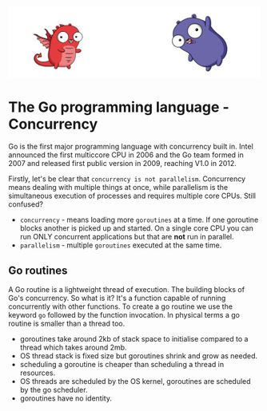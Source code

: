 ![](/assets/gologo.png)

# The Go programming language - Concurrency

Go is the first major programming language with concurrency built in. Intel announced the first multiccore CPU in 2006 and the Go team formed in 2007 and released first public version in 2009, reaching V1.0 in 2012.

Firstly, let's be clear that `concurrency is not parallelism`. Concurrency means dealing with multiple things at once, while parallelism is the simultaneous execution of processes and requires multiple core CPUs. Still confused?

- `concurrency` - means loading more `goroutines` at a time. If one goroutine blocks another is picked up and started. On a single core CPU you can run ONLY concurrent applications but that are **not** run in parallel.
- `parallelism` - multiple `goroutines` executed at the same time.

## Go routines

A Go routine is a lightweight thread of execution. The building blocks of Go's concurrency. So what is it? It's a function capable of running concurrently with other functions. To create a go routine we use the keyword `go` followed by the function invocation. In physical terms a go routine is smaller than a thread too.

- goroutines take around 2kb of stack space to initialise compared to a thread which takes around 2mb.
- OS thread stack is fixed size but goroutines shrink and grow as needed.
- scheduling a goroutine is cheaper than scheduling a thread in resources.
- OS threads are scheduled by the OS kernel, goroutines are scheduled by the go scheduler.
- goroutines have no identity.
